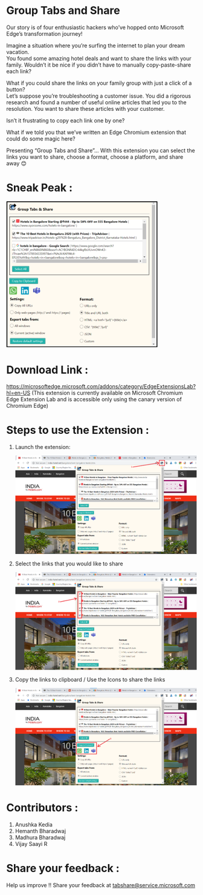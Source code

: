 # Group Tabs and Share
Our story is of four enthusiastic hackers who’ve hopped onto Microsoft Edge’s transformation journey! <br> 

Imagine a situation where you’re surfing the internet to plan your dream vacation. <br>You found some amazing hotel deals and want to share the links with your family. 
Wouldn’t it be nice if you didn’t have to manually copy-paste-share each link? <br>


What if you could share the links on your family group with just a click of a button?<br> Let’s suppose you’re troubleshooting a customer issue. 
You did a rigorous research and found a number of useful online articles that led you to the resolution. You want to share these articles with your customer. <br>


Isn’t it frustrating to copy each link one by one?<br>

What if we told you that we’ve written an Edge Chromium extension that could do some magic here?<br>

Presenting “Group Tabs and Share”… With this extension you can select the links you want to share, choose a format, choose a platform, and share away 😊

# Sneak Peak :
<img src="https://github.com/Group-Tabs-and-Share/Browser-Extension/blob/master/Images/01%20-%20UI.png" width="400">

# Download Link :
https://microsoftedge.microsoft.com/addons/category/EdgeExtensionsLab?hl=en-US
(This extension is currently available on Microsoft Chromium Edge Extension Lab and is accessible only using the canary version of Chromium Edge)

# Steps to use the Extension :
1) Launch the extension:

   <img src="https://github.com/Group-Tabs-and-Share/Browser-Extension/blob/master/Images/02%20-%20Launch%20the%20Extension.png" width="700">
2) Select the links that you would like to share

   <img src="https://github.com/Group-Tabs-and-Share/Browser-Extension/blob/master/Images/03%20-%20Select%20the%20links%20to%20share.png" width="700">
3) Copy the links to clipboard / Use the Icons to share the links

   <img src="https://github.com/Group-Tabs-and-Share/Browser-Extension/blob/master/Images/04%20-%20Copy%20to%20Clipboard%20(or)%20use%20Icons%20to%20share.png" width="700">
   
 # Contributors :
 1) Anushka Kedia 
 2) Hemanth Bharadwaj 
 3) Madhura Bharadwaj 
 4) Vijay Saayi R 
 
 # Share your feedback :
 Help us improve !! Share your feedback at tabshare@service.microsoft.com
